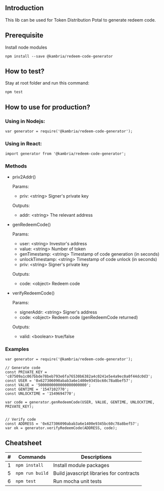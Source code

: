 ## Introduction

This lib can be used for Token Distribution Potal to generate redeem code.

## Prerequisite

Install node modules

```
npm install --save @kambria/redeem-code-generator
```

## How to test?

Stay at root folder and run this command:

```
npm test
```

## How to use for production?

### Using in Nodejs:

```
var generator = require('@kambria/redeem-code-generator');
```


### Using in React:

```
import generator from '@kambria/redeem-code-generator';
```

### Methods

* priv2Addr()

  Params:

  * priv: \<string> Signer's private key

  Outputs:

  * addr: \<string> The relevant address

* genRedeemCode()

  Params:

  * user: \<string> Investor's address
  * value: \<string> Number of token
  * genTimestamp: \<string> Timestamp of code generation (in seconds)
  * unlockTimestamp: \<string> Timestamp of code unlock (in seconds)
  * priv: \<string> Signer's private key

  Outputs:

  * code: \<object> Redeem code

* verifyRedeemCode()

  Params:

  * signerAddr: \<string> Signer's address
  * code: \<object> Redeem code (genRedeemCode returned)

  Outputs:

  * valid: \<boolean> true/false


### Examples

```
var generator = require('@kambria/redeem-code-generator');

// Generate code
const PRIVATE_KEY = 'c87509a1c067bbde78beb793e6fa76530b6382a4c0241e5e4a9ec0a0f44dc0d3';
const USER = '0x627306090abab3a6e1400e9345bc60c78a8bef57';
const VALUE = '5000000000000000000000';
const GENTIME = '1547102770';
const UNLOCKTIME = '1549694770';

var code = generator.genRedeemCode(USER, VALUE, GENTIME, UNLOCKTIME, PRIVATE_KEY);


// Verify code
const ADDRESS = '0x627306090abab3a6e1400e9345bc60c78a8bef57';
var ok = generator.verifyRedeemCode(ADDRESS, code);
```

## Cheatsheet

| # | Commands | Descriptions |
| :-: | - | - |
| 1 | `npm install` | Install module packages |
| 5 | `npm run build` | Build javascript libraries for contracts |
| 6 | `npm test` | Run mocha unit tests |